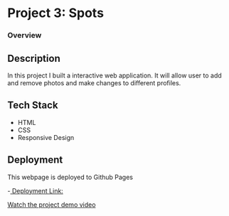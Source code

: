 # Project 3: Spots

### Overview

## Description

In this project I built a interactive web application. It will allow user to add and remove photos and make changes to different profiles.

## Tech Stack

- HTML
- CSS
- Responsive Design

## Deployment

This webpage is deployed to Github Pages

-[ Deployment Link:](https://digite-96.github.io/se_project_spots/)

[Watch the project demo video](https://drive.google.com/file/d/1n5zIAW3AbDPYTQY_R73nvy7hvJYhFWoR/view?usp=sharing)
